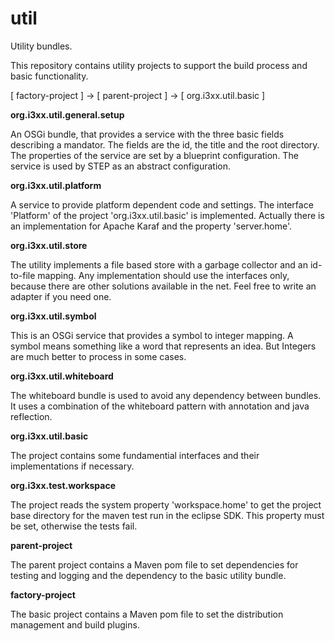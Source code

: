 # util
Utility bundles. 

This repository contains utility projects to support the build process and basic functionality.


[ factory-project ] -> [ parent-project ] -> [ org.i3xx.util.basic ]

<b>org.i3xx.util.general.setup</b>

An OSGi bundle, that provides a service with the three basic fields describing a mandator. The fields are the id, the title and the root directory. The properties of the service are set by a blueprint configuration. The service is used by STEP as an abstract configuration.

<b>org.i3xx.util.platform</b>

A service to provide platform dependent code and settings. The interface 'Platform' of the project 'org.i3xx.util.basic' is implemented. Actually there is an implementation for Apache Karaf and the property 'server.home'.

<b>org.i3xx.util.store</b>

The utility implements a file based store with a garbage collector and an id-to-file mapping. Any implementation should use the interfaces only, because there are other solutions available in the net. Feel free to write an adapter if you need one.

<b>org.i3xx.util.symbol</b>

This is an OSGi service that provides a symbol to integer mapping. A symbol means something like a word that represents an idea. But Integers are much better to process in some cases.

<b>org.i3xx.util.whiteboard</b>

The whiteboard bundle is used to avoid any dependency between bundles. It uses a combination of the whiteboard pattern with annotation and java reflection.

<b>org.i3xx.util.basic</b>

The project contains some fundamential interfaces and their implementations if necessary.

<b>org.i3xx.test.workspace</b>

The project reads the system property 'workspace.home' to get the project base directory for the maven test run in the eclipse SDK. This property must be set, otherwise the tests fail.

<b>parent-project</b>

The parent project contains a Maven pom file to set dependencies for testing and logging and the dependency to the basic utility bundle.

<b>factory-project</b>

The basic project contains a Maven pom file to set the distribution management and build plugins.

